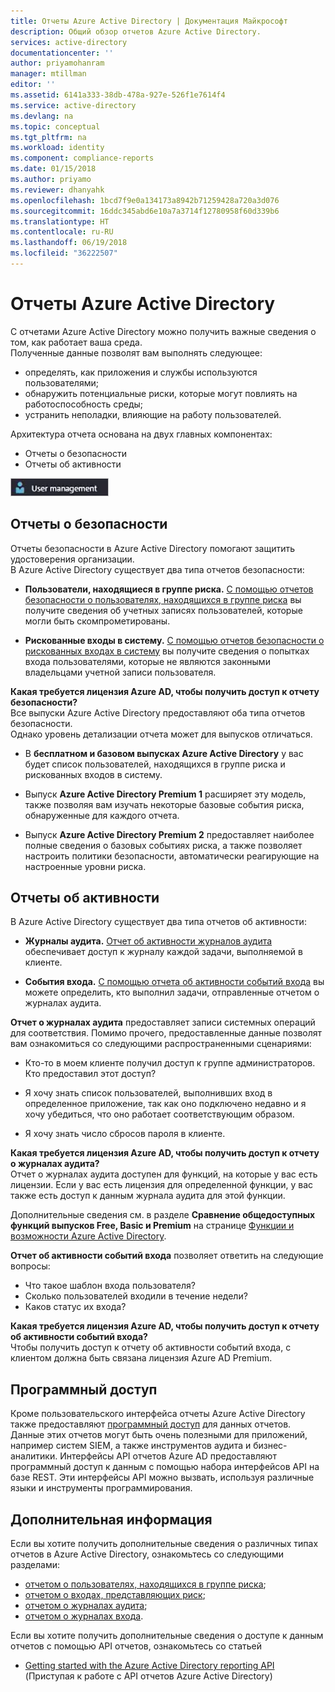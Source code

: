 ```yaml
---
title: Отчеты Azure Active Directory | Документация Майкрософт
description: Общий обзор отчетов Azure Active Directory.
services: active-directory
documentationcenter: ''
author: priyamohanram
manager: mtillman
editor: ''
ms.assetid: 6141a333-38db-478a-927e-526f1e7614f4
ms.service: active-directory
ms.devlang: na
ms.topic: conceptual
ms.tgt_pltfrm: na
ms.workload: identity
ms.component: compliance-reports
ms.date: 01/15/2018
ms.author: priyamo
ms.reviewer: dhanyahk
ms.openlocfilehash: 1bcd7f9e0a134173a8942b71259428a720a3d076
ms.sourcegitcommit: 16ddc345abd6e10a7a3714f12780958f60d339b6
ms.translationtype: HT
ms.contentlocale: ru-RU
ms.lasthandoff: 06/19/2018
ms.locfileid: "36222507"
---
```

# <a name="azure-active-directory-reporting"></a>Отчеты Azure Active Directory

С отчетами Azure Active Directory можно получить важные сведения о том, как работает ваша среда.  
Полученные данные позволят вам выполнять следующее:

- определять, как приложения и службы используются пользователями;
- обнаружить потенциальные риски, которые могут повлиять на работоспособность среды;
- устранить неполадки, влияющие на работу пользователей.  

Архитектура отчета основана на двух главных компонентах:

- Отчеты о безопасности
- Отчеты об активности

![Отчеты](./media/active-directory-reporting-azure-portal/01.png)



## <a name="security-reports"></a>Отчеты о безопасности

Отчеты безопасности в Azure Active Directory помогают защитить удостоверения организации.  
В Azure Active Directory существует два типа отчетов безопасности:

- **Пользователи, находящиеся в группе риска.** [С помощью отчетов безопасности о пользователях, находящихся в группе риска](active-directory-reporting-security-user-at-risk.md) вы получите сведения об учетных записях пользователей, которые могли быть скомпрометированы.

- **Рискованные входы в систему.** [С помощью отчетов безопасности о рискованных входах в систему](active-directory-reporting-security-risky-sign-ins.md) вы получите сведения о попытках входа пользователями, которые не являются законными владельцами учетной записи пользователя. 

**Какая требуется лицензия Azure AD, чтобы получить доступ к отчету безопасности?**  
Все выпуски Azure Active Directory предоставляют оба типа отчетов безопасности.  
Однако уровень детализации отчета может для выпусков отличаться. 

- В **бесплатном и базовом выпусках Azure Active Directory** у вас будет список пользователей, находящихся в группе риска и рискованных входов в систему. 

- Выпуск **Azure Active Directory Premium 1** расширяет эту модель, также позволяя вам изучать некоторые базовые события риска, обнаруженные для каждого отчета. 

- Выпуск **Azure Active Directory Premium 2** предоставляет наиболее полные сведения о базовых событиях риска, а также позволяет настроить политики безопасности, автоматически реагирующие на настроенные уровни риска.


## <a name="activity-reports"></a>Отчеты об активности

В Azure Active Directory существует два типа отчетов об активности:

- **Журналы аудита.** [Отчет об активности журналов аудита](active-directory-reporting-activity-audit-logs.md) обеспечивает доступ к журналу каждой задачи, выполняемой в клиенте.

- **События входа.** [С помощью отчета об активности событий входа](active-directory-reporting-activity-sign-ins.md) вы можете определить, кто выполнил задачи, отправленные отчетом о журналах аудита.



**Отчет о журналах аудита** предоставляет записи системных операций для соответствия.
Помимо прочего, предоставленные данные позволят вам ознакомиться со следующими распространенными сценариями:

- Кто-то в моем клиенте получил доступ к группе администраторов. Кто предоставил этот доступ? 

- Я хочу знать список пользователей, выполнивших вход в определенное приложение, так как оно подключено недавно и я хочу убедиться, что оно работает соответствующим образом.

- Я хочу знать число сбросов пароля в клиенте.


**Какая требуется лицензия Azure AD, чтобы получить доступ к отчету о журналах аудита?**  
Отчет о журналах аудита доступен для функций, на которые у вас есть лицензии. Если у вас есть лицензия для определенной функции, у вас также есть доступ к данным журнала аудита для этой функции.

Дополнительные сведения см. в разделе **Сравнение общедоступных функций выпусков Free, Basic и Premium** на странице [Функции и возможности Azure Active Directory](https://www.microsoft.com/cloud-platform/azure-active-directory-features).   



**Отчет об активности событий входа** позволяет ответить на следующие вопросы:

- Что такое шаблон входа пользователя?
- Сколько пользователей входили в течение недели?
- Каков статус их входа?


**Какая требуется лицензия Azure AD, чтобы получить доступ к отчету об активности событий входа?**  
Чтобы получить доступ к отчету об активности событий входа, с клиентом должна быть связана лицензия Azure AD Premium.


## <a name="programmatic-access"></a>Программный доступ

Кроме пользовательского интерфейса отчеты Azure Active Directory также предоставляют [программный доступ](active-directory-reporting-api-getting-started-azure-portal.md) для данных отчетов. Данные этих отчетов могут быть очень полезными для приложений, например систем SIEM, а также инструментов аудита и бизнес-аналитики. Интерфейсы API отчетов Azure AD предоставляют программный доступ к данным с помощью набора интерфейсов API на базе REST. Эти интерфейсы API можно вызвать, используя различные языки и инструменты программирования. 


## <a name="next-steps"></a>Дополнительная информация

Если вы хотите получить дополнительные сведения о различных типах отчетов в Azure Active Directory, ознакомьтесь со следующими разделами:

- [отчетом о пользователях, находящихся в группе риска](active-directory-reporting-security-user-at-risk.md);
- [отчетом о входах, представляющих риск](active-directory-reporting-security-risky-sign-ins.md);
- [отчетом о журналах аудита](active-directory-reporting-activity-audit-logs.md);
- [отчетом о журналах входа](active-directory-reporting-activity-sign-ins.md).

Если вы хотите получить дополнительные сведения о доступе к данным отчетов с помощью API отчетов, ознакомьтесь со статьей 

- [Getting started with the Azure Active Directory reporting API](active-directory-reporting-api-getting-started-azure-portal.md) (Приступая к работе с API отчетов Azure Active Directory)


<!--Image references-->
[1]: ./media/active-directory-reporting-azure-portal/ic195031.png